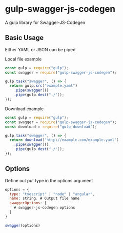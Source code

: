 # gulp-swagger-js-codegen

A gulp library for Swagger-JS-Codegen

## Basic Usage

Either YAML or JSON can be piped

Local file example

```js
const gulp = require("gulp");
const swagger = require("gulp-swagger-js-codegen");

gulp.task("swagger", () => {
  return gulp.src("example.yaml")
    .pipe(swagger())
    .pipe(gulp.dest("./"));
});
```

Download example

```js
const gulp = require("gulp");
const swagger = require("gulp-swagger-js-codegen");
const download = require("gulp-download");

gulp.task("swagger", () => {
  return download("http://example.com/example.yaml")
    .pipe(swagger())
    .pipe(gulp.dest("./"));
});
```

## Options

Define out put type in the options argument

```js
options = {
  type: "tyescript" | "node" | "angular",
  name: string, # Output file name
  swaggerOptions: {
    # swagger-js-codegen options
  }
}

swagger(options)
```
